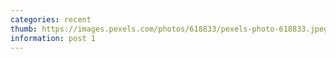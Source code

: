 ```yaml
---
categories: recent
thumb: https://images.pexels.com/photos/618833/pexels-photo-618833.jpeg?auto=compress&cs=tinysrgb&dpr=1&w=500
information: post 1
---
```


